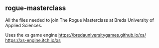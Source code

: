 ## rogue-masterclass

All the files needed to join The Rogue Masterclass at Breda University of Applied Sciences.

Uses the xs game engine https://bredauniversitygames.github.io/xs/ https://xs-engine.itch.io/xs

